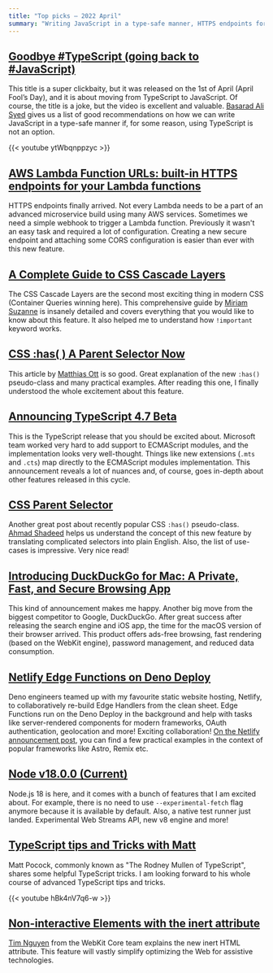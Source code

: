 ```yaml
---
title: "Top picks — 2022 April"
summary: "Writing JavaScript in a type-safe manner, HTTPS endpoints for AWS Lambdas, a complete guide to CSS Cascade Layers, CSS Parent Selector, great news in new TypeScript release, DuckDuckGo for macOS, Netlify Edge Functions, TypeScript magic with Matt, HTML inert attribute and more…"
---
```


## [Goodbye \#TypeScript (going back to \#JavaScript)](https://youtu.be/ytWbqnppzyc)

This title is a super clickbaity, but it was released on the 1st of April (April Fool’s Day), and it is about moving from TypeScript to JavaScript. Of course, the title is a joke, but the video is excellent and valuable. [Basarad Ali Syed](https://twitter.com/basarat) gives us a list of good recommendations on how we can write JavaScript in a type-safe manner if, for some reason, using TypeScript is not an option.

{{< youtube ytWbqnppzyc >}}

## [AWS Lambda Function URLs: built-in HTTPS endpoints for your Lambda functions](https://aws.amazon.com/blogs/aws/announcing-aws-lambda-function-urls-built-in-https-endpoints-for-single-function-microservices/)

HTTPS endpoints finally arrived. Not every Lambda needs to be a part of an advanced microservice build using many AWS services. Sometimes we need a simple webhook to trigger a Lambda function. Previously it wasn't an easy task and required a lot of configuration. Creating a new secure endpoint and attaching some CORS configuration is easier than ever with this new feature.

## [A Complete Guide to CSS Cascade Layers](https://css-tricks.com/css-cascade-layers/)

The CSS Cascade Layers are the second most exciting thing in modern CSS (Container Queries winning here). This comprehensive guide by [Miriam Suzanne](https://twitter.com/TerribleMia) is insanely detailed and covers everything that you would like to know about this feature. It also helped me to understand how `!important` keyword works.

## [CSS :has( ) A Parent Selector Now](https://matthiasott.com/notes/css-has-a-parent-selector-now)

This article by [Matthias Ott](https://twitter.com/m_ott) is so good. Great explanation of the new `:has()` pseudo-class and many practical examples. After reading this one, I finally understood the whole excitement about this feature.

## [Announcing TypeScript 4.7 Beta](https://devblogs.microsoft.com/typescript/announcing-typescript-4-7-beta/)

This is the TypeScript release that you should be excited about. Microsoft team worked very hard to add support to ECMAScript modules, and the implementation looks very well-thought. Things like new extensions (`.mts` and `.cts`) map directly to the ECMAScript modules implementation. This announcement reveals a lot of nuances and, of course, goes in-depth about other features released in this cycle.

## [CSS Parent Selector](https://ishadeed.com/article/css-has-parent-selector/)

Another great post about recently popular CSS `:has()` pseudo-class. [Ahmad Shadeed](https://twitter.com/shadeed9) helps us understand the concept of this new feature by translating complicated selectors into plain English. Also, the list of use-cases is impressive. Very nice read!

## [Introducing DuckDuckGo for Mac: A Private, Fast, and Secure Browsing App](https://spreadprivacy.com/introducing-duckduckgo-for-mac/)

This kind of announcement makes me happy. Another big move from the biggest competitor to Google, DuckDuckGo. After great success after releasing the search engine and iOS app, the time for the macOS version of their browser arrived. This product offers ads-free browsing, fast rendering (based on the WebKit engine), password management, and reduced data consumption.

## [Netlify Edge Functions on Deno Deploy](https://deno.com/blog/netlify-edge-functions-on-deno-deploy)

Deno engineers teamed up with my favourite static website hosting, Netlify, to collaboratively re-build Edge Handlers from the clean sheet. Edge Functions run on the Deno Deploy in the background and help with tasks like server-rendered components for modern frameworks, OAuth authentication, geolocation and more! Exciting collaboration! [On the Netlify announcement post](https://www.netlify.com/blog/announcing-serverless-compute-with-edge-functions), you can find a few practical examples in the context of popular frameworks like Astro, Remix etc.

## [Node v18.0.0 (Current)](https://nodejs.org/en/blog/release/v18.0.0/)

Node.js 18 is here, and it comes with a bunch of features that I am excited about. For example, there is no need to use `--experimental-fetch` flag anymore because it is available by default. Also, a native test runner just landed. Experimental Web Streams API, new v8 engine and more!

## [TypeScript tips and Tricks with Matt](https://youtu.be/hBk4nV7q6-w)

Matt Pocock, commonly known as "The Rodney Mullen of TypeScript", shares some helpful TypeScript tricks. I am looking forward to his whole course of advanced TypeScript tips and tricks.

{{< youtube hBk4nV7q6-w >}}

## [Non-interactive Elements with the inert attribute](https://webkit.org/blog/12578/non-interactive-elements-with-the-inert-attribute/)

[Tim Nguyen](https://twitter.com/therealntim) from the WebKit Core team explains the new inert HTML attribute. This feature will vastly simplify optimizing the Web for assistive technologies.
